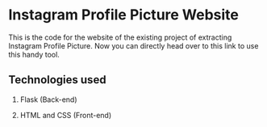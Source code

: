 # Instagram Profile Picture Website

This is the code for the website of the existing project of extracting Instagram Profile Picture. Now you can directly head over to this link to use this handy tool.

## Technologies used

1. Flask (Back-end)

2. HTML and CSS (Front-end)
